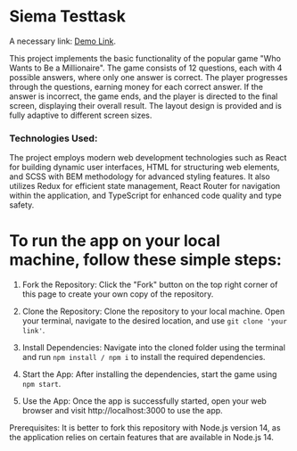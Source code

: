 # Siema Testtask

 A necessary link:
  [Demo Link](https://katerynashylina.github.io/siema-testtask/).  

This project implements the basic functionality of the popular game "Who Wants to Be a Millionaire". The game consists of 12 questions, each with 4 possible answers, where only one answer is correct. The player progresses through the questions, earning money for each correct answer. If the answer is incorrect, the game ends, and the player is directed to the final screen, displaying their overall result. The layout design is provided and is fully adaptive to different screen sizes.

### Technologies Used:
The project employs modern web development technologies such as React for building dynamic user interfaces, HTML for structuring web elements, and SCSS with BEM methodology for advanced styling features. It also utilizes Redux for efficient state management, React Router for navigation within the application, and TypeScript for enhanced code quality and type safety.

# To run the app on your local machine, follow these simple steps:

1. Fork the Repository:
Click the "Fork" button on the top right corner of this page to create your own copy of the repository.

2. Clone the Repository:
Clone the repository to your local machine. Open your terminal, navigate to the desired location, and use `git clone 'your link'`.

3. Install Dependencies:
Navigate into the cloned folder using the terminal and run `npm install / npm i` to install the required dependencies.

4. Start the App:
After installing the dependencies, start the game using `npm start`.

5. Use the App:
Once the app is successfully started, open your web browser and visit http://localhost:3000 to use the app.

Prerequisites:
It is better to fork this repository with Node.js version 14, as the application relies on certain features that are available in Node.js 14.
